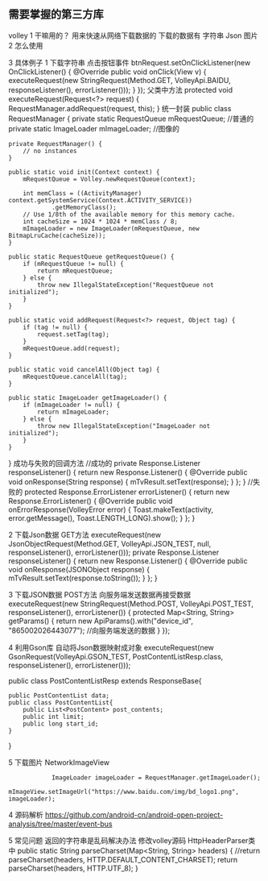 ##  需要掌握的第三方库
volley
1 干嘛用的？
用来快速从网络下载数据的
下载的数据有 字符串 Json 图片
2 怎么使用

3 具体例子
1 下载字符串
点击按钮事件
	btnRequest.setOnClickListener(new OnClickListener() {
			@Override
			public void onClick(View v) {
				executeRequest(new StringRequest(Method.GET, VolleyApi.BAIDU, responseListener(),
						errorListener()));
			}
		});
父类中方法
	protected void executeRequest(Request<?> request) {
		RequestManager.addRequest(request, this);
	}
统一封装
public class RequestManager {
	private static RequestQueue mRequestQueue; //普通的
	private static ImageLoader mImageLoader; //图像的

	private RequestManager() {
		// no instances
	}

	public static void init(Context context) {
		mRequestQueue = Volley.newRequestQueue(context);

		int memClass = ((ActivityManager) context.getSystemService(Context.ACTIVITY_SERVICE))
				.getMemoryClass();
		// Use 1/8th of the available memory for this memory cache.
		int cacheSize = 1024 * 1024 * memClass / 8;
		mImageLoader = new ImageLoader(mRequestQueue, new BitmapLruCache(cacheSize));
	}

	public static RequestQueue getRequestQueue() {
		if (mRequestQueue != null) {
			return mRequestQueue;
		} else {
			throw new IllegalStateException("RequestQueue not initialized");
		}
	}
	
	public static void addRequest(Request<?> request, Object tag) {
        if (tag != null) {
            request.setTag(tag);
        }
        mRequestQueue.add(request);
    }
	
	public static void cancelAll(Object tag) {
        mRequestQueue.cancelAll(tag);
    }

	public static ImageLoader getImageLoader() {
		if (mImageLoader != null) {
			return mImageLoader;
		} else {
			throw new IllegalStateException("ImageLoader not initialized");
		}
	}
}
成功与失败的回调方法
	//成功的
	private Response.Listener<String> responseListener() {
		return new Response.Listener<String>() {
			@Override
			public void onResponse(String response) {
				mTvResult.setText(response);
			}
		};
	}
	//失败的
	protected Response.ErrorListener errorListener() {
		return new Response.ErrorListener() {
			@Override
			public void onErrorResponse(VolleyError error) {
				Toast.makeText(activity, error.getMessage(), Toast.LENGTH_LONG).show();
			}
		};
	}
	
2 下载Json数据 GET方法
	executeRequest(new JsonObjectRequest(Method.GET, VolleyApi.JSON_TEST, null,
						responseListener(), errorListener()));
	private Response.Listener<JSONObject> responseListener() {
		return new Response.Listener<JSONObject>() {
			@Override
			public void onResponse(JSONObject response) {
				mTvResult.setText(response.toString());
			}
		};
	}

3 下载JSON数据 POST方法 向服务端发送数据再接受数据
				executeRequest(new StringRequest(Method.POST, VolleyApi.POST_TEST, responseListener(),
						errorListener()) {
					protected Map<String, String> getParams() {
						return new ApiParams().with("device_id", "865002026443077"); //向服务端发送的数据
					}
				});

4 利用Gson库 自动将Json数据映射成对象
executeRequest(new GsonRequest<PostContentListResp>(VolleyApi.GSON_TEST, PostContentListResp.class,
						responseListener(), errorListener()));

public class PostContentListResp extends ResponseBase{
	
	public PostContentList data;
	public class PostContentList{
		public List<PostContent> post_contents;
		public int limit;
		public long start_id;
	}

}

5 下载图片
NetworkImageView

				ImageLoader imageLoader = RequestManager.getImageLoader();
				mImageView.setImageUrl("https://www.baidu.com/img/bd_logo1.png", imageLoader);


4 源码解析
https://github.com/android-cn/android-open-project-analysis/tree/master/event-bus

5 常见问题
返回的字符串是乱码解决办法
修改volley源码
HttpHeaderParser类中
	public static String parseCharset(Map<String, String> headers) {
        //return parseCharset(headers, HTTP.DEFAULT_CONTENT_CHARSET);
    	return parseCharset(headers, HTTP.UTF_8);
    }



